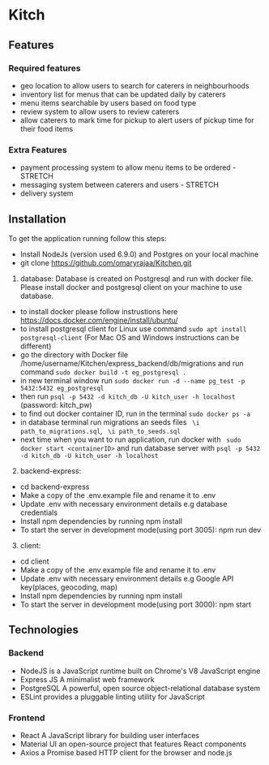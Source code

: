 # Kitch


## Features
### Required features
* geo location to allow users to search for caterers in neighbourhoods
* inventory list for menus that can be updated daily by caterers
* menu items searchable by users based on food type
* review system to allow users to review caterers
* allow caterers to mark time for pickup to alert users of pickup time for their food items

### Extra Features
* payment processing system to allow menu items to be ordered - STRETCH
* messaging system between caterers and users - STRETCH
* delivery system

## Installation
To get the application running follow this steps:
* Install NodeJs (version used 6.9.0) and Postgres on your local machine 
* git clone https://github.com/omaryrajaa/Kitchen.git

1. database: 
Database is created on Postgresql and run with docker file. Please install docker and postgresql client on your machine to use database.
* to install docker please follow instrustions here https://docs.docker.com/engine/install/ubuntu/
* to install postgresql client for Linux use command ` sudo apt install postgresql-client ` (For Mac OS and Windows instructions can be different)
* go the directory with Docker file /home/username/Kitchen/express_backend/db/migrations and run command ` sudo docker build -t eg_postgresql . `
* in new terminal window run ` sudo docker run -d --name pg_test -p 5432:5432 eg_postgresql `
* then run ` psql -p 5432 -d kitch_db -U kitch_user -h localhost ` (password: kitch_pw)
* to find out docker container ID, run in the terminal ` sudo docker ps -a `
* in database terminal run migrations an seeds files ` \i path_to_migrations.sql`, ` \i path_to_seeds.sql`
* next time when you want to run application, run docker with ` sudo docker start <containerID>` and run database server with ` psql -p 5432 -d kitch_db -U kitch_user -h localhost `


2. backend-express:
  * cd backend-express
  * Make a copy of the .env.example file and rename it to .env
  * Update .env with necessary environment details e.g database credentials
  * Install npm dependencies by running npm install
  * To start the server in development mode(using port 3005): npm run dev

3. client:
  * cd client
  * Make a copy of the .env.example file and rename it to .env
  * Update .env with necessary environment details e.g Google API key(places, geocoding, map)
  * Install npm dependencies by running npm install
  * To start the server in development mode(using port 3000): npm start

## Technologies
### Backend
* NodeJS is a JavaScript runtime built on Chrome's V8 JavaScript engine
* Express JS A minimalist web framework
* PostgreSQL A powerful, open source object-relational database system
* ESLint provides a pluggable linting utility for JavaScript

### Frontend
* React A JavaScript library for building user interfaces
* Material UI an open-source project that features React components
* Axios a Promise based HTTP client for the browser and node.js





